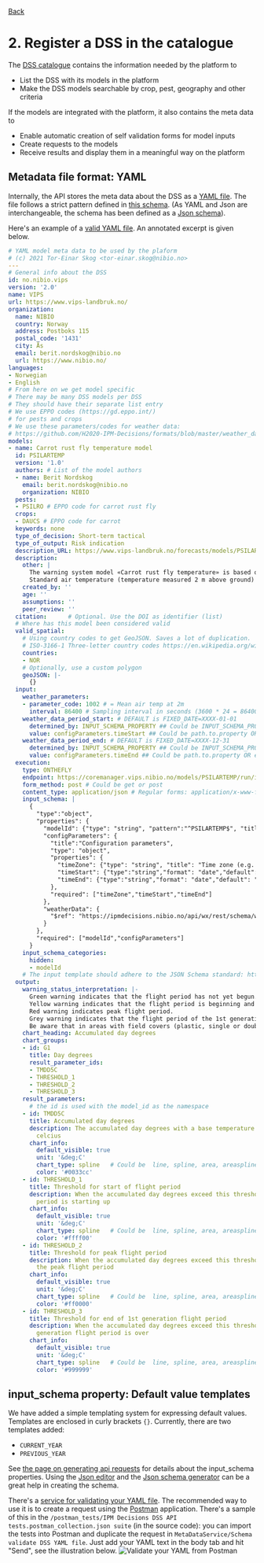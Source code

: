 [Back](index.md)
# 2. Register a DSS in the catalogue
The [DSS catalogue](https://ipmdecisions.nibio.no/api/dss/rest/dss) contains the information needed by the platform to 
* List the DSS with its models in the platform
* Make the DSS models searchable by crop, pest, geography and other criteria

If the models are integrated with the platform, it also contains the meta data to
* Enable automatic creation of self validation forms for model inputs
* Create requests to the models
* Receive results and display them in a meaningful way on the platform

## Metadata file format: YAML
Internally, the API stores the meta data about the DSS as a [YAML file](https://en.wikipedia.org/wiki/YAML). The file follows a strict pattern defined in [this schema](https://ipmdecisions.nibio.no/api/dss/rest/schema/dss). (As YAML and Json are interchangeable, the schema has been defined as a [Json schema](https://json-schema.org/)). 

Here's an example of a [valid YAML file](https://ipmdecisions.nibio.no/dss/rest/schema/dss/yaml). An annotated excerpt is given below.

``` yaml
# YAML model meta data to be used by the plaform
# (c) 2021 Tor-Einar Skog <tor-einar.skog@nibio.no>
---
# General info about the DSS
id: no.nibio.vips
version: '2.0'
name: VIPS
url: https://www.vips-landbruk.no/
organization:
  name: NIBIO
  country: Norway
  address: Postboks 115
  postal_code: '1431'
  city: Ås
  email: berit.nordskog@nibio.no
  url: https://www.nibio.no/
languages:
- Norwegian
- English
# From here on we get model specific
# There may be many DSS models per DSS
# They should have their separate list entry
# We use EPPO codes (https://gd.eppo.int/)
# for pests and crops
# We use these parameters/codes for weather data: 
# https://github.com/H2020-IPM-Decisions/formats/blob/master/weather_data/weather_parameters_draft_v2.yaml
models:
- name: Carrot rust fly temperature model
  id: PSILARTEMP
  version: '1.0'
  authors: # List of the model authors
  - name: Berit Nordskog
    email: berit.nordskog@nibio.no
    organization: NIBIO
  pests:
  - PSILRO # EPPO code for carrot rust fly
  crops:
  - DAUCS # EPPO code for carrot
  keywords: none
  type_of_decision: Short-term tactical
  type_of_output: Risk indication
  description_URL: https://www.vips-landbruk.no/forecasts/models/PSILARTEMP/
  description:
    other: |
      The warning system model «Carrot rust fly temperature» is based on a Finnish temperature-based model (Markkula et al, 1998; Tiilikkala & Ojanen, 1999; Markkula et al, 2000). The model determines the start of the flight period for the 1st and 2nd generation of carrot rust fly based on accumuleted degree-days (day-degrees) over a base temperature of 5,0 °C. VIPS uses the model for the 1st generation only. 
      Standard air temperature (temperature measured 2 m above ground) is used in the model. Degree-days are defined for this model as the sum of the difference between a base temperature of 5,0 °C and the mean temperature for all days with a temperature >5,0 °C, in other words (daily mean temperature – 5,0 °C) from 1 March (beginning when the ground has thawed).
    created_by: ''
    age: ''
    assumptions: ''
    peer_review: ''
  citation:      # Optional. Use the DOI as identifier (list)
  # Where has this model been considered valid
  valid_spatial:
    # Using country codes to get GeoJSON. Saves a lot of duplication.
    # ISO-3166-1 Three-letter country codes https://en.wikipedia.org/wiki/ISO_3166-1#Current_codes
    countries:
    - NOR
    # Optionally, use a custom polygon
    geoJSON: |-
      {}
  input:
    weather_parameters:
    - parameter_code: 1002 # = Mean air temp at 2m
      interval: 86400 # Sampling interval in seconds (3600 * 24 = 86400)
    weather_data_period_start: # DEFAULT is FIXED_DATE=XXXX-01-01
      determined_by: INPUT_SCHEMA_PROPERTY ## Could be INPUT_SCHEMA_PROPERTY or FIXED_DATE
      value: configParameters.timeStart ## Could be path.to.property OR e.g. XXXX-01-01
    weather_data_period_end: # DEFAULT is FIXED_DATE=XXXX-12-31
      determined_by: INPUT_SCHEMA_PROPERTY ## Could be INPUT_SCHEMA_PROPERTY or FIXED_DATE
      value: configParameters.timeEnd ## Could be path.to.property OR e.g. XXXX-12-31
  execution:
    type: ONTHEFLY
    endpoint: https://coremanager.vips.nibio.no/models/PSILARTEMP/run/ipmd
    form_method: post # Could be get or post
    content_type: application/json # Regular forms: application/x-www-form-urlencoded , Regular forms with files (<input type="file">): multipart/form-data
    input_schema: |
      {
        "type":"object",
        "properties": {
          "modelId": {"type": "string", "pattern":"^PSILARTEMP$", "title": "Model Id", "default":"PSILARTEMP", "description":"Must be PSILARTEMP"},
          "configParameters": {
            "title":"Configuration parameters",
            "type": "object",
            "properties": {
              "timeZone": {"type": "string", "title": "Time zone (e.g. Europe/Oslo)", "default":"Europe/Oslo", "options":{"infoText":"The time zone information is used when hourly temperature values need to be converted to daily."}},
              "timeStart": {"type":"string","format": "date","default": "{CURRENT_YEAR}-03-01", "title": "Start date of calculation (YYYY-MM-DD)"},
              "timeEnd": {"type":"string","format": "date","default": "{CURRENT_YEAR}-09-01", "title": "End date of calculation (YYYY-MM-DD)"}
            },
            "required": ["timeZone","timeStart","timeEnd"]
          },
          "weatherData": {
            "$ref": "https://ipmdecisions.nibio.no/api/wx/rest/schema/weatherdata"
          }
        },
        "required": ["modelId","configParameters"]
      }
    input_schema_categories:
      hidden:
      - modelId
    # The input template should adhere to the JSON Schema standard: https://json-schema.org/
  output:
    warning_status_interpretation: |-
      Green warning indicates that the flight period has not yet begun.
      Yellow warning indicates that the flight period is beginning and that flies can be coming into the field.
      Red warning indicates peak flight period.
      Grey warning indicates that the flight period of the 1st generation is over.
      Be aware that in areas with field covers (plastic, single or double non-woven covers, etc.) with early crops the preceding season (either on the current field or neighboring fields), the flight period can start earlier due to higher soil temperature under the covers.
    chart_heading: Accumulated day degrees
    chart_groups:
    - id: G1
      title: Day degrees
      result_parameter_ids:
      - TMDD5C
      - THRESHOLD_1
      - THRESHOLD_2
      - THRESHOLD_3
    result_parameters:
      # the id is used with the model_id as the namespace
    - id: TMDD5C
      title: Accumulated day degrees
      description: The accumulated day degrees with a base temperature of 5 degrees
        celcius
      chart_info:
        default_visible: true
        unit: '&deg;C'
        chart_type: spline   # Could be  line, spline, area, areaspline, column and scatter. Ref https://www.highcharts.com/docs/chart-and-series-types/chart-types
        color: '#0033cc'
    - id: THRESHOLD_1
      title: Threshold for start of flight period
      description: When the accumulated day degrees exceed this threshold, the flight
        period is starting up
      chart_info:
        default_visible: true
        unit: '&deg;C'
        chart_type: spline   # Could be  line, spline, area, areaspline, column and scatter. Ref https://www.highcharts.com/docs/chart-and-series-types/chart-types
        color: '#ffff00'
    - id: THRESHOLD_2
      title: Threshold for peak flight period
      description: When the accumulated day degrees exceed this threshold, you enter
        the peak flight period
      chart_info:
        default_visible: true
        unit: '&deg;C'
        chart_type: spline   # Could be  line, spline, area, areaspline, column and scatter. Ref https://www.highcharts.com/docs/chart-and-series-types/chart-types
        color: '#ff0000'
    - id: THRESHOLD_3
      title: Threshold for end of 1st generation flight period
      description: When the accumulated day degrees exceed this threshold, the 1st
        generation flight period is over
      chart_info:
        default_visible: true
        unit: '&deg;C'
        chart_type: spline   # Could be  line, spline, area, areaspline, column and scatter. Ref https://www.highcharts.com/docs/chart-and-series-types/chart-types
        color: '#999999'
```


## <a name="default_templates"></a> input_schema property: Default value templates
We have added a simple templating system for expressing default values. Templates are enclosed in curly
brackets `{}`. Currently, there are two templates added:
* `CURRENT_YEAR`
* `PREVIOUS_YEAR`

See [the page on generating api requests](apirequest.md) for details about the input_schema properties. Using the [Json editor](https://json-editor.github.io/json-editor/) and the [Json schema generator](https://www.jsonschema.net/home) can be a great help in creating the schema.

There's a [service for validating your YAML file](https://ipmdecisions.nibio.no/api/dss/apidocs/resource_MetaDataService.html#resource_MetaDataService_validateDSSYAMLFile_POST). The recommended way to use it is to create a request using the [Postman](https://www.postman.com/) application. There's a sample of this in the `/postman_tests/IPM Decisions DSS API tests.postman_collection.json suite` (in the source code): you can import the tests into Postman and duplicate the request in `MetaDataService/Schema validate DSS YAML file`. Just add your YAML text in the body tab and hit "Send", see the illustration below.
![Validate your YAML from Postman](postman_yaml_validate.png)
